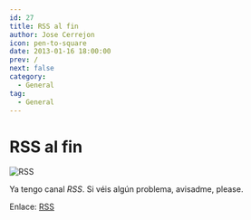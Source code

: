 ```yaml
---
id: 27
title: RSS al fin
author: Jose Cerrejon
icon: pen-to-square
date: 2013-01-16 18:00:00
prev: /
next: false
category:
  - General
tag:
  - General
---
```


# RSS al fin

![RSS](/css/images/rss-32.png)

Ya tengo canal *RSS*. Si véis algún problema, avisadme, please.

Enlace: [RSS](/rss.php?lang=es)